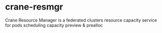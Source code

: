 # crane-resmgr
Crane Resource Manager is a federated clusters resource capacity service for pods scheduling capacity preview &amp; prealloc
